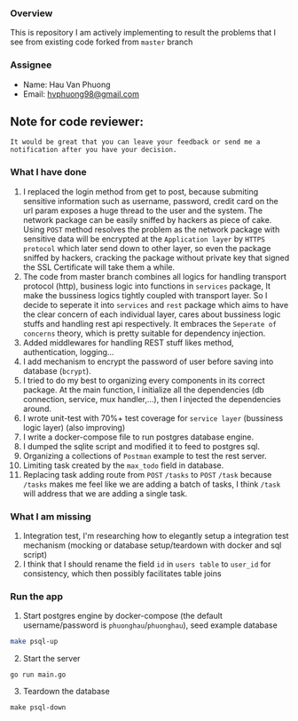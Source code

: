 ### Overview

This is repository I am actively implementing to result the problems that I see from existing code forked from `master` branch

### Assignee
- Name: Hau Van Phuong
- Email: hvphuong98@gmail.com
## Note for code reviewer:
```
It would be great that you can leave your feedback or send me a notification after you have your decision.
```

### What I have done
1. I replaced the login method from get to post, because submiting sensitive information such as username, password, credit card on the url
param exposes a huge thread to the user and the system. The network package can be easily sniffed by hackers as piece of cake.
Using `POST` method resolves the problem as the network package with sensitive data will be encrypted at the `Application layer` by `HTTPS protocol`
which later send down to other layer, so even the package sniffed by hackers, cracking the package without private key that signed the SSL Certificate
will take them a while.
2. The code from master branch combines all logics for handling transport protocol (http), business logic into functions in `services` package, It make the bussiness logics tightly coupled with transport layer. So I decide to seperate it into `services` and `rest` package which aims to have the clear concern of each individual layer, cares about bussiness logic stuffs and handling rest api respectively. It embraces the `Seperate of concerns` theory, which is pretty suitable
for dependency injection.
3. Added middlewares for handling REST stuff likes method, authentication, logging...
4. I add mechanism to encrypt the password of user before saving into database (`bcrypt`).
5. I tried to do my best to organizing every components in its correct package. At the main function, I initialize all the dependencies (db connection, service, mux handler,...), then I injected the dependencies around.
6. I wrote unit-test with 70%+ test coverage for `service layer` (bussiness logic layer) (also improving)
7. I write a docker-compose file to run postgres database engine.
8. I dumped the sqlite script and modified it to feed to postgres sql.
9. Organizing a collections of `Postman` example to test the rest server.
10. Limiting task created by the `max_todo` field in database.
11. Replacing task adding route from `POST` `/tasks` to `POST` `/task` because `/tasks` makes me feel like we are adding a batch of tasks, I think `/task` will address that we are adding a single task.
### What I am missing
1. Integration test, I'm researching how to elegantly setup a integration test mechanism (mocking or database setup/teardown with docker and sql script)
2. I think that I should rename the field `id` in `users table` to `user_id` for consistency, which then possibly facilitates table joins
### Run the app
1. Start postgres engine by docker-compose (the default username/password is `phuonghau`/`phuonghau`), seed example database

```sh
make psql-up
```
2. Start the server
```
go run main.go
```

3. Teardown the database
```
make psql-down
```